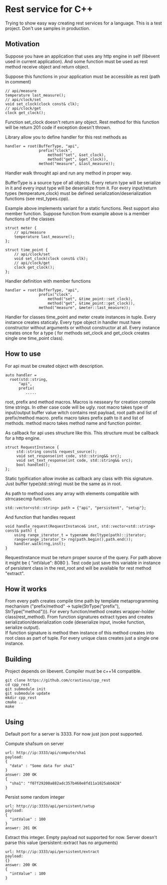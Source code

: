 
Rest service for C++
===================

Trying to show easy way creating rest services for a language. 
This is a test project. Don't use samples in production.

Motivation
----------

Suppose you have an application that uses any http engine in self (libevent used in current application).
And some function must be used as rest method receive object and return object. 

Suppose this functions in your application must be accessible as rest (path in comment)

    // api/measure
    temperature last_measure();
    // api/clock/set
    void set_clock(clock const& clk);
    // api/clock/get
    clock get_clock();

Function set\_clock doesn't return any object. Rest method for this function will be return 201 code if exception doesn't thrown.

Library allow you to define handler for this rest methods as

    handler = root(BufferType, "api",
                   prefix("clock",
                       method("set", &set_clock),
                       method("get", &get_clock)),
                   method("measure", &last_measure));

Handler walk throught api and run any method in proper way.

BufferType is a source type of all objects. Every return type will be serialize in it and every input type will be deserialize from it.
For every input/return types (temperature,clock) must be defined serialization/deserialization functions (see rest\_types.cpp).

Example above implements variant for a static functions. Rest support also member function.
Suppose function from example above is a member functions of the classes

    struct meter {
        // api/measure
        temperature last_measure();
    };
    
    struct time_point {
        // api/clock/set
        void set_clock(clock const& clk);
        // api/clock/get
        clock get_clock();
    };

Handler definition with member functions

    handler = root(BufferType, "api",
                   prefix("clock",
                       method("set", &time_point::set_clock),
                       method("get", &time_point::get_clock)),
                   method("measure", &meter::last_measure));

Handler for classes time\_point and meter create instances in tuple. Every instance creates staticaly. Every type object in handler must have constructor without arguments or without constructor at all.
Every instance creates once for a type ( for methods set\_clock and get\_clock creates single one time\_point class).
    

How to use
----------

For api must be created object with description.

    auto handler = 
      root(std::string,
          "api",
          prefix(
             .....

root, prefix and method macros. Macros is nesseary for creation compile time strings. In other case code will be ugly.
root macro takes type of input/output buffer value witch contains rest payload, root path and list of prefix/method macro.
prefix macro takes prefix path to it and list of methods.
method macro takes method name and function pointer.

As callback for api uses structure like this. This structure must be callback for a http engine. 

    struct RequestInstance {
         std::string const& request_source();
         void set_response(int code, std::string&& src); 
         void set_text_response(int code, std::string&& src); 
         bool handled(); 
    };

Static typification allow invoke as callback any class with this signature. Just buffer type(std::string) must be the same as in root.

As path to method uses any array with elements compatible with strncasecmp function. 

    std::vector<std::string> path = {"api", "persistent", "setup"}; 

And function that handles request 

    void handle_request(RequestInstance& inst, std::vector<std::string> const& path) {
        using range_iterator_t = typename decltype(path)::iterator;
        range<range_iterator_t> rng(path.begin(),path.end());
        handler.walk(rng,inst);
    }

RequestInstance must be return proper source of the query. For path above it might be { "intValue": 8080 }. Test code just save this variable in instance of persistent class in the rest\_root and will be available for rest method "extract".


How it works
------------
From every path creates compile time path by template metaprogramming mechanism ("prefix/method" -> tuple(StrType("prefix"), StrType("method"))). 
For every function/method creates wrapper-holder class(rest\_method). 
From function signatures extract types and creates serialization/deserialization code (deserialize input, invoke function, serialize output).  
If function signature is method then instance of this method creates into root class as part of tuple. For every unique class creates just a single one instance.

Building
--------

Project depends on libevent. Compiler must be c++14 compatible.

    git clone https://github.com/crastinus/cpp_rest
    cd cpp_rest
    git submodule init
    git submodule update
    mkdir cpp_rest
    cmake ..
    make

Using
-----

Default port for a server is 3333. For now just json post supported.

Compute sha1sum on server

    url: http://ip:3333/api/compute/sha1
    payload:
    {
      "data" : "Some data for sha1"
    }
    answer: 200 OK
    {
      "sha1": "f07f29200a882adc357b460e8fd11a1025abb628"
    }

Persist some random integer

    url: http://ip:3333/api/persistent/setup
    payload:
    {
      "intValue" : 100
    }
    answer: 201 OK

Extract this integer. Empty payload not supported for now. Server doesn't parse this value (persistent::extract has no arguments)

    url: http://ip:3333/api/persistent/extract
    payload:
    {}
    answer: 200 OK
    {
      "intValue" : 100
    }

   
    


